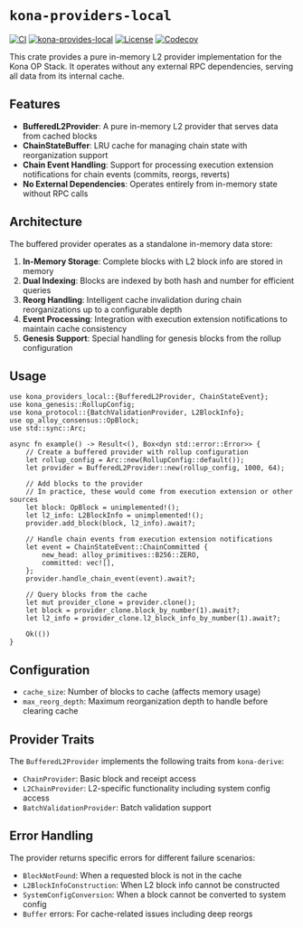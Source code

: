 # `kona-providers-local`

<a href="https://github.com/op-rs/kona/actions/workflows/rust_ci.yaml"><img src="https://github.com/op-rs/kona/actions/workflows/rust_ci.yaml/badge.svg?label=ci" alt="CI"></a>
<a href="https://crates.io/crates/kona-providers-local"><img src="https://img.shields.io/crates/v/kona-providers-alloy.svg?label=kona-providers-local&labelColor=2a2f35" alt="kona-provides-local"></a>
<a href="https://github.com/op-rs/kona/blob/main/LICENSE.md"><img src="https://img.shields.io/badge/License-MIT-d1d1f6.svg?label=license&labelColor=2a2f35" alt="License"></a>
<a href="https://img.shields.io/codecov/c/github/op-rs/kona"><img src="https://img.shields.io/codecov/c/github/op-rs/kona" alt="Codecov"></a>


This crate provides a pure in-memory L2 provider implementation for the Kona OP Stack. It operates without any external RPC dependencies, serving all data from its internal cache.

## Features

- **BufferedL2Provider**: A pure in-memory L2 provider that serves data from cached blocks
- **ChainStateBuffer**: LRU cache for managing chain state with reorganization support
- **Chain Event Handling**: Support for processing execution extension notifications for chain events (commits, reorgs, reverts)
- **No External Dependencies**: Operates entirely from in-memory state without RPC calls

## Architecture

The buffered provider operates as a standalone in-memory data store:

1. **In-Memory Storage**: Complete blocks with L2 block info are stored in memory
2. **Dual Indexing**: Blocks are indexed by both hash and number for efficient queries
3. **Reorg Handling**: Intelligent cache invalidation during chain reorganizations up to a configurable depth
4. **Event Processing**: Integration with execution extension notifications to maintain cache consistency
5. **Genesis Support**: Special handling for genesis blocks from the rollup configuration

## Usage

```rust,ignore
use kona_providers_local::{BufferedL2Provider, ChainStateEvent};
use kona_genesis::RollupConfig;
use kona_protocol::{BatchValidationProvider, L2BlockInfo};
use op_alloy_consensus::OpBlock;
use std::sync::Arc;

async fn example() -> Result<(), Box<dyn std::error::Error>> {
    // Create a buffered provider with rollup configuration
    let rollup_config = Arc::new(RollupConfig::default());
    let provider = BufferedL2Provider::new(rollup_config, 1000, 64);

    // Add blocks to the provider
    // In practice, these would come from execution extension or other sources
    let block: OpBlock = unimplemented!();
    let l2_info: L2BlockInfo = unimplemented!();
    provider.add_block(block, l2_info).await?;

    // Handle chain events from execution extension notifications
    let event = ChainStateEvent::ChainCommitted {
        new_head: alloy_primitives::B256::ZERO,
        committed: vec![],
    };
    provider.handle_chain_event(event).await?;

    // Query blocks from the cache
    let mut provider_clone = provider.clone();
    let block = provider_clone.block_by_number(1).await?;
    let l2_info = provider_clone.l2_block_info_by_number(1).await?;

    Ok(())
}
```

## Configuration

- `cache_size`: Number of blocks to cache (affects memory usage)
- `max_reorg_depth`: Maximum reorganization depth to handle before clearing cache

## Provider Traits

The `BufferedL2Provider` implements the following traits from `kona-derive`:

- `ChainProvider`: Basic block and receipt access
- `L2ChainProvider`: L2-specific functionality including system config access
- `BatchValidationProvider`: Batch validation support

## Error Handling

The provider returns specific errors for different failure scenarios:
- `BlockNotFound`: When a requested block is not in the cache
- `L2BlockInfoConstruction`: When L2 block info cannot be constructed
- `SystemConfigConversion`: When a block cannot be converted to system config
- `Buffer` errors: For cache-related issues including deep reorgs

